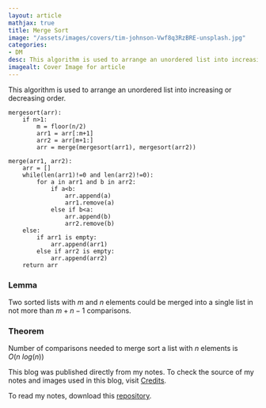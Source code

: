 ```yaml
---
layout: article
mathjax: true
title: Merge Sort
image: "/assets/images/covers/tim-johnson-Vwf8q3RzBRE-unsplash.jpg"
categories:
- DM
desc: This algorithm is used to arrange an unordered list into increasing or decreasing order. 
imagealt: Cover Image for article
---
```


This algorithm is used to arrange an unordered list into increasing or decreasing order.

```
mergesort(arr):
	if n>1:
		m = floor(n/2)
		arr1 = arr[:m+1]
		arr2 = arr[m+1:]
		arr = merge(mergesort(arr1), mergesort(arr2))

merge(arr1, arr2):
	arr = []
	while(len(arr1)!=0 and len(arr2)!=0):
		for a in arr1 and b in arr2:
			if a<b:
				arr.append(a)
				arr1.remove(a)
			else if b<a:
				arr.append(b)
				arr2.remove(b)
	else:
		if arr1 is empty:
			arr.append(arr1)
		else if arr2 is empty:
			arr.append(arr2)
	return arr
```

### Lemma
Two sorted lists with $m$ and $n$ elements could be merged into a single list in not more than $m+n-1$ comparisons.

























































































































































































































































































































































































































### Theorem
Number of comparisons needed to merge sort a list with $n$ elements is $O(n\ log(n))$



























































































































































































































































































































































































































This blog was published directly from my notes.
To check the source of my notes and images used in this blog, visit <a href="/credits.html" target="_blank">Credits</a>.

To read my notes, download this <a href="https://github.com/bovem/CS" target="blank">repository</a>.